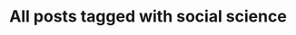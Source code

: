 ---
layout: tag
title: "All posts tagged with social science"
permalink: /weblog/tags/social-science/
taxonomy: social science
---